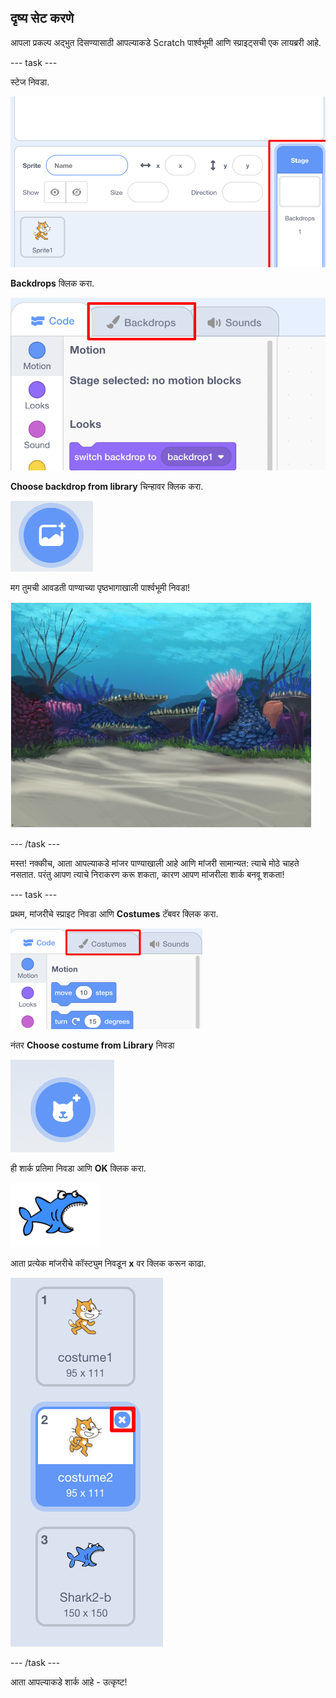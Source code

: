 ## दृष्य सेट करणे

आपला प्रकल्प अद्भुत दिसण्यासाठी आपल्याकडे Scratch पार्श्वभूमी आणि स्प्राइट्सची एक लायब्ररी आहे.

\--- task \---

स्टेज निवडा.

![स्टेज निवडा](images/looksSelectStage.png)

**Backdrops** क्लिक करा.

![बॅकड्रॉप टॅब](images/looksBackdrops.png)

**Choose backdrop from library** चिन्हावर क्लिक करा.

![The Choose backdrop icon](images/looksChooseBg.png)

मग तुमची आवडती पाण्याच्या पृष्ठभागाखाली पार्श्वभूमी निवडा!

![An underwater scene](images/looksUnderwater.png)

\--- /task \---

मस्त! नक्कीच, आता आपल्याकडे मांजर पाण्याखाली आहे आणि मांजरी सामान्यत: त्याचे मोठे चाहते नसतात. परंतु आपण त्याचे निराकरण करू शकता, कारण आपण मांजरीला शार्क बनवू शकता!

\--- task \---

प्रथम, मांजरीचे स्प्राइट निवडा आणि **Costumes** टॅबवर क्लिक करा.

![](images/cool2.png)

नंतर **Choose costume from Library** निवडा

![](images/cool3.png)

ही शार्क प्रतिमा निवडा आणि **OK** क्लिक करा.

![The shark costume](images/looksShark.png)

आता प्रत्येक मांजरीचे कॉस्ट्युम निवडून **x** वर क्लिक करून काढा.

![](images/coolDeleteCostumes.png)

\--- /task \---

आता आपल्याकडे शार्क आहे - उत्कृष्ट!